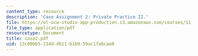 ```yaml
---
content_type: resource
description: 'Case Assignment 2: Private Practice II.'
file: https://ol-ocw-studio-app-production.s3.amazonaws.com/courses/11-431j-real-estate-finance-and-investment-fall-2006/13c000b5214ddb11b1b959ac1fa6cae0_case2.pdf
file_type: application/pdf
resourcetype: Document
title: case2.pdf
uid: 13c000b5-214d-db11-b1b9-59ac1fa6cae0
---
```

